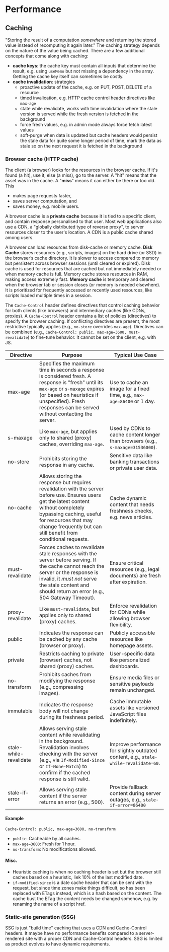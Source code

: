 # Performance

## Caching

"Storing the result of a computation _somewhere_ and returning the stored value instead of recomputing it again later." The caching strategy depends on the nature of the value being cached. There are a few additional concepts that come along with caching:

- **cache keys**: the cache key must contain all inputs that determine the result, e.g. using `useMemo` but not missing a dependency in the array. Getting the cache key itself can sometimes be costly.
- **cache invalidation**: strategies
  - proactive update of the cache, e.g. on PUT, POST, DELETE of a resource
  - timed invalication, e.g. HTTP cache control header directives like `max-age`
  - state while revalidate, works with time invalidation where the stale version is served while the fresh version is fetched in the background
  - force fresh values, e.g. in admin mode always force fetch latest values
  - soft-purge when data is updated but cache headers would persist the stale data for quite some longer period of time, mark the data as stale so on the next request it is fetched in the background

### Browser cache (HTTP cache)

The client (a browser) looks for the resources in the browser cache. If it's found (a hit), use it, else (a miss), go to the server. A "hit" means that the asset was in the cache. A "**miss**" means it can either be there or too old. This

- makes page requests faster,
- saves server computation, and
- saves money, e.g. mobile users.

A browser cache is a **private cache** because it is tied to a specific client, and contain response personalised to that user. Most web applications also use a CDN, a "globally distributed type of reverse proxy", to server resources closer to the user's location. A CDN is a public cache shared among users.

A browser can load resources from disk-cache or memory cache. **Disk Cache** stores resources (e.g., scripts, images) on the hard drive (or SSD) in the browser’s cache directory. It is slower to access compared to memory but persistent across browser sessions (until cleared or expired).
Disk cache is used for resources that are cached but not immediately needed or when memory cache is full. Memory cache stores resources in RAM, making access extremely fast. **Memory cache** is temporary and cleared when the browser tab or session closes (or memory is needed elsewhere). It is prioritized for frequently accessed or recently used resources, like scripts loaded multiple times in a session.

The `Cache-Control` header defines directives that control caching behavior for both clients (like browsers) and intermediary caches (like CDNs, proxies). A `Cache-Control` header contains a list of policies (directives) to specify the browser caching. If conflicting directives are present, the most restrictive typically applies (e.g., `no-store` overrides `max-age`). Directives can be combined (e.g., `Cache-Control: public, max-age=3600, must-revalidate`) to fine-tune behavior. It cannot be set on the client, e.g. with JS.

| **Directive** | **Purpose** | **Typical Use Case** |
|---------------|-------------|----------------------|
| max-age | Specifies the maximum time in seconds a response is considered fresh. A response is "fresh" until its `max-age` or `s-maxage` expires (or based on heuristics if unspecified). Fresh responses can be served without contacting the server. | Use to cache an image for a fixed time, e.g., `max-age=86400` or 1 day. |
| s-maxage | Like `max-age`, but applies only to shared (proxy) caches, overriding `max-age`. | Used by CDNs to cache content longer than browsers (e.g., `s-maxage=31536000`). |
| no-store | Prohibits storing the response in any cache. | Sensitive data like banking transactions or private user data. |
| no-cache | Allows storing the response but requires revalidation with the server before use. Ensures users get the latest content without completely bypassing caching, useful for resources that may change frequently but can still benefit from conditional requests. | Cache dynamic content that needs freshness checks, e.g. news articles. |
| must-revalidate | Forces caches to revalidate stale responses with the server before serving. If the cache cannot reach the server or the response is invalid, it _must not_ serve the stale content and should return an error (e.g., 504 Gateway Timeout). | Ensure critical resources (e.g., legal documents) are fresh after expiration. |
| proxy-revalidate | Like `must-revalidate`, but applies only to shared (proxy) caches. | Enforce revalidation for CDNs while allowing browser flexibility. |
| public | Indicates the response can be cached by any cache (browser or proxy). | Publicly accessible resources like homepage assets. |
| private | Restricts caching to private (browser) caches, not shared (proxy) caches. | User-specific data like personalized dashboards. |
| no-transform | Prohibits caches from modifying the response (e.g., compressing images). | Ensure media files or sensitive payloads remain unchanged. |
| immutable | Indicates the response body will not change during its freshness period. | Cache immutable assets like versioned JavaScript files indefinitely. |
| stale-while-revalidate | Allows serving stale content while revalidating in the background. Revalidation involves checking with the server (e.g., via `If-Modified-Since` or `If-None-Match`) to confirm if the cached response is still valid. | Improve performance for slightly outdated content, e.g., `stale-while-revalidate=60`. |
| stale-if-error | Allows serving stale content if the server returns an error (e.g., 500). | Provide fallback content during server outages, e.g., `stale-if-error=86400` |

#### Example

```http
Cache-Control: public, max-age=3600, no-transform
```

- `public`: Cacheable by all caches.
- `max-age=3600`: Fresh for 1 hour.
- `no-transform`: No modifications allowed.

#### Misc.

- Heuristic caching is when no caching header is set but the browser still caches based on a heuristic, liek 10% of the last modified date.
- `if-modified-since` is a date cache header that can be sent with the request, but since time zones make things difficult, so has been replaced with ETags instead, which is a hash based on the content. The cache bust the ETag the content needs be changed somehow, e.g. by renaming the name of a script href.

### Static-site generation (SSG)

SSG is just "build time" caching that uses a CDN and Cache-Control headers. It maybe have no performance benefits compared to a server-rendered site with a proper CDN and Cache-Control headers. SSG is limited as product evolves to have dynamic requirements.